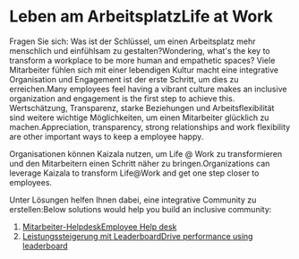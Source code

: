 # <a name="life-at-work"></a><span data-ttu-id="59481-101">Leben am Arbeitsplatz</span><span class="sxs-lookup"><span data-stu-id="59481-101">Life at Work</span></span>
<span data-ttu-id="59481-102">Fragen Sie sich: Was ist der Schlüssel, um einen Arbeitsplatz mehr menschlich und einfühlsam zu gestalten?</span><span class="sxs-lookup"><span data-stu-id="59481-102">Wondering,  what's the key to transform a workplace to be more human and empathetic spaces?</span></span> <span data-ttu-id="59481-103">Viele Mitarbeiter fühlen sich mit einer lebendigen Kultur macht eine integrative Organisation und Engagement ist der erste Schritt, um dies zu erreichen.</span><span class="sxs-lookup"><span data-stu-id="59481-103">Many employees feel having a vibrant culture makes an inclusive organization and  engagement is the first step to achieve this.</span></span> <span data-ttu-id="59481-104">Wertschätzung, Transparenz, starke Beziehungen und Arbeitsflexibilität sind weitere wichtige Möglichkeiten, um einen Mitarbeiter glücklich zu machen.</span><span class="sxs-lookup"><span data-stu-id="59481-104">Appreciation, transparency, strong relationships and work flexibility are other important ways to keep a employee happy.</span></span> 

<span data-ttu-id="59481-105">Organisationen können Kaizala nutzen, um Life @ Work zu transformieren und den Mitarbeitern einen Schritt näher zu bringen.</span><span class="sxs-lookup"><span data-stu-id="59481-105">Organizations can leverage Kaizala to transform Life@Work and get one step closer to employees.</span></span>  

<span data-ttu-id="59481-106">Unter Lösungen helfen Ihnen dabei, eine integrative Community zu erstellen:</span><span class="sxs-lookup"><span data-stu-id="59481-106">Below solutions would help you build an inclusive community:</span></span>

1. [<span data-ttu-id="59481-107">Mitarbeiter-Helpdesk</span><span class="sxs-lookup"><span data-stu-id="59481-107">Employee Help desk</span></span>](https://docs.microsoft.com/en-us/kaizala/businesssolutions/life%40work/employeehelpdesk/employeehelpdesk)
2. [<span data-ttu-id="59481-108">Leistungssteigerung mit Leaderboard</span><span class="sxs-lookup"><span data-stu-id="59481-108">Drive performance using leaderboard</span></span>](https://docs.microsoft.com/en-us/kaizala/businesssolutions/life%40work/leaderboard/leaderboard)
